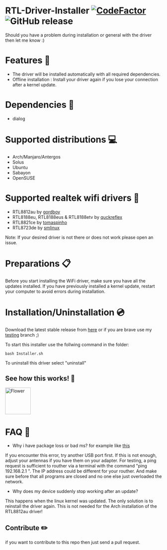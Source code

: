 # RTL-Driver-Installer [![CodeFactor](https://www.codefactor.io/repository/github/alexander88207/rtl-driver-installer/badge)](https://www.codefactor.io/repository/github/alexander88207/rtl-driver-installer) <img alt="GitHub release" src="https://img.shields.io/github/release/Alexander88207/RTL8812au-Installer.svg">

Should you have a problem during installation or general with the driver then let me know :)

# Features &#x1F4D8;

- The driver will be installed automatically with all required dependencies.
- Offline installation : Install your driver again if you lose your connection after a kernel update.

# Dependencies :syringe:

- dialog

# Supported distributions :computer:

- Arch/Manjaro/Antergos
- Solus
- Ubuntu
- Sabayon
- OpenSUSE


# Supported realtek wifi drivers :wrench:

- RTL8812au by [gordboy](https://github.com/gordboy/rtl8812au)
- RTL8188eu, RTL8188eus & RTL8188etv by [quckreflex](https://github.com/quickreflex/rtl8188eus)
- RTL8821ce by [tomaspinho](https://github.com/tomaspinho/rtl8821ce)
- RTL8723de by [smlinux](https://github.com/smlinux/rtl8723de)

Note: If your desired driver is not there or does not work please open an issue.

# Preparations :clipboard:
Before you start installing the WiFi driver, make sure you have all the updates installed. If you have previously installed a kernel update, restart your computer to avoid errors during installation.

# Installation/Uninstallation :cd:

Download the latest stable release from [here](https://github.com/Alexander88207/RTL8812au-Installer/releases) or if you are brave use my [testing](https://github.com/Alexander88207/RTL8812au-Installer/tree/testing) branch ;)

To start this installer use the follwing command in the folder:
```
bash Installer.sh
```

To uninstall this driver select "uninstall"

## See how this works! :eyes:

<a href="https://www.youtube.com/watch?v=hGLh3bI8WLg"><img src="https://www.bilder-upload.eu/upload/7f26bd-1557222110.jpg" style="width:82px; height:86px" title="White flower" alt="Flower"></a>

# FAQ :speech_balloon:

- Why i have package loss or bad ms? for example like [this](https://hastebin.com/ebusamonev.coffeescript)

If you encounter this error, try another USB port first. If this is not enough, adjust your antennas if you have them on your adapter. For testing, a ping request is sufficient to routher via a terminal with the command  "ping 192.168.2.1 ". The IP address could be different for your routher. And make sure before that all programs are closed and no one else just overloaded the network. 

- Why does my device suddenly stop working after an update?

This happens when the linux kernel was updated. The only solution is to reinstall the driver again. This is not needed for the Arch installation of the RTL8812au driver!

## Contribute :pencil2:
if you want to contribute to this repo then just send a pull request.
